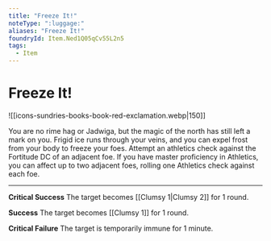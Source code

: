 ```yaml
---
title: "Freeze It!"
noteType: ":luggage:"
aliases: "Freeze It!"
foundryId: Item.Ned1Q05qCv55L2n5
tags:
  - Item
---
```


# Freeze It!
![[icons-sundries-books-book-red-exclamation.webp|150]]

You are no rime hag or Jadwiga, but the magic of the north has still left a mark on you. Frigid ice runs through your veins, and you can expel frost from your body to freeze your foes. Attempt an athletics check against the Fortitude DC of an adjacent foe. If you have master proficiency in Athletics, you can affect up to two adjacent foes, rolling one Athletics check against each foe.

* * *

**Critical Success** The target becomes [[Clumsy 1|Clumsy 2]] for 1 round.

**Success** The target becomes [[Clumsy 1]] for 1 round.

**Critical Failure** The target is temporarily immune for 1 minute.
